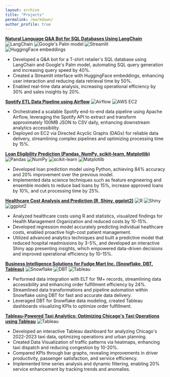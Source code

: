 ```yaml
---
layout: archive
title: "Projects"
permalink: /markdown/
author_profile: true 
--- 
```


**[Natural Language Q&A Bot for SQL Databases Using LangChain](https://github.com/jainish77/Building-a-Natural-Language-Q-A-Bot-for-SQL-Databases-Using-LangChain)**
![LangChain](https://img.shields.io/badge/LangChain-333333?style=flat&logoColor=white)
![Google's Palm model](https://img.shields.io/badge/Google's%20Palm%20model-4285F4?style=flat&logo=google&logoColor=white)
![Streamlit](https://img.shields.io/badge/Streamlit-FF4B4B?style=flat&logoColor=white)
![HuggingFace embeddings](https://img.shields.io/badge/HuggingFace%20embeddings-FFD000?style=flat&logo=huggingface&logoColor=white)

- Developed a Q&A bot for a T-shirt retailer's SQL database using LangChain and Google's Palm model, automating SQL query generation and increasing query speed by 40%.
- Created a Streamlit interface with HuggingFace embeddings, enhancing user interaction and reducing data retrieval time by 50%.
- Enabled real-time data analysis, increasing operational efficiency by 30% and sales insights by 20%.

**[Spotify ETL Data Pipeline using Airflow](https://github.com/jainish77/Spotify-ETL)**
![Airflow](https://img.shields.io/badge/Airflow-017CEE?style=flat&logo=Apache%20Airflow&logoColor=white) ![AWS EC2](https://img.shields.io/badge/AWS%20EC2-FF9900?style=flat&logo=Amazon%20AWS&logoColor=white)
- Orchestrated a scalable Spotify end-to-end data pipeline using Apache Airflow, leveraging the Spotify API to extract and transform approximately 100MB JSON to CSV daily, enhancing downstream analytics accessibility.
- Deployed on EC2 via Directed Acyclic Graphs (DAGs) for reliable data delivery, streamlining complex pipelines and optimizing processing time by 15%.

**[Loan Eligibility Prediction (Pandas, NumPy, scikit-learn, Matplotlib)](https://github.com/jainish77/Optimizing-Loan-Approval-Machine-Learning-for-Efficient-Financial-Decision-making)**
![Pandas](https://img.shields.io/badge/Pandas-150458?style=flat&logo=pandas&logoColor=white) ![NumPy](https://img.shields.io/badge/NumPy-013243?style=flat&logo=numpy&logoColor=white) ![scikit-learn](https://img.shields.io/badge/scikit--learn-F7931E?style=flat&logo=scikit-learn&logoColor=white) ![Matplotlib](https://img.shields.io/badge/Matplotlib-11557C?style=flat&logo=Matplotlib&logoColor=white)
- Developed loan prediction model using Python, achieving 84% accuracy and 20% improvement over the previous model.
- Implemented data science techniques such as feature engineering and ensemble models to reduce bad loans by 15%, increase approved loans by 10%, and cut processing time by 25%.
  
**[Healthcare Cost Analysis and Prediction (R, Shiny, ggplot2)](https://github.com/jainish77/Healthcare-cost-Analysis-and-Recommendation)**
![R](https://img.shields.io/badge/R-276DC3?style=flat&logo=r&logoColor=white) ![Shiny](https://img.shields.io/badge/Shiny-276DC3?style=flat&logo=R&logoColor=white) ![ggplot2](https://img.shields.io/badge/ggplot2-276DC3?style=flat&logo=R&logoColor=white)
- Analyzed healthcare costs using R and statistics, visualized findings for Health Management Organization and reduced costs by 10-15%.
- Developed regression model accurately predicting individual healthcare costs, enabled proactive high-cost patient management.
- Utilized advanced analytics techniques and built a predictive model that reduced hospital readmissions by 3-5%, and developed an interactive Shiny app presenting insights, which empowered data-driven decisions and improved operational efficiency by 10-15%.

**[Business Intelligence Solutions for Fudge Mart Inc. (Snowflake, DBT, Tableau)](https://github.com/jainish77)**
![Snowflake](https://img.shields.io/badge/Snowflake-29B5E8?style=flat&logo=Snowflake&logoColor=white) ![DBT](https://img.shields.io/badge/DBT-FF694B?style=flat&logo=DBT&logoColor=white) ![Tableau](https://img.shields.io/badge/Tableau-E97627?style=flat&logo=Tableau&logoColor=white)
- Performed data integration with ELT for 1M+ records, streamlining data accessibility and enhancing order fulfillment efficiency by 24%. 
- Streamlined data transformations and pipeline automation within Snowflake using DBT for fast and accurate data delivery.
- Leveraged DBT for Snowflake data modeling, created Tableau dashboards visualizing KPIs to optimize order fulfillment.

**[Tableau-Powered Taxi Analytics: Optimizing Chicago's Taxi Operations using Tableau](https://public.tableau.com/app/profile/jainish.savaliya/viz/ChicagoTaxiDataAnalysis_17131902969530/TaxiAnalysis)**
![Tableau](https://img.shields.io/badge/Tableau-E97627?style=flat&logo=Tableau&logoColor=white)
- Developed an interactive Tableau dashboard for analyzing Chicago's 2022-2023 taxi data, optimizing operations and urban planning.
- Created Data Visualization of traffic patterns via heatmaps, enhancing taxi dispatch and reducing congestion by 10-20%.
- Compared KPIs through bar graphs, revealing improvements in driver productivity, passenger satisfaction, and service efficiency.
- Implemented time series analysis and dynamic filtering, enabling 20% service enhancement by tracking trends and anomalies.









